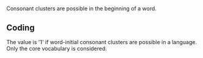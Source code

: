# [](ParameterTable?__template__=property.md&property=Name#cldf:UT141)

Consonant clusters are possible in the beginning of a word.

[](ExampleTable?example_id=1&with_internal_ref_link#cldf:UT141-1)

[](ExampleTable?example_id=2&with_internal_ref_link#cldf:UT141-2)

[](ExampleTable?example_id=3&with_internal_ref_link#cldf:UT141-3)

## Coding

The value is '1' if word-initial consonant clusters are possible in a language. Only the core vocabulary is considered.
